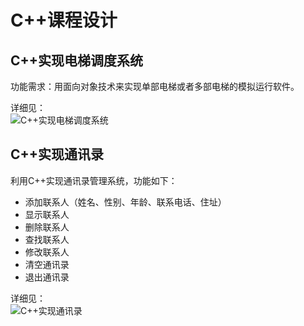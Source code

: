 # C++课程设计

## C++实现电梯调度系统
功能需求：用面向对象技术来实现单部电梯或者多部电梯的模拟运行软件。

详细见：  
![C++实现电梯调度系统]() 

## C++实现通讯录
利用C++实现通讯录管理系统，功能如下：

- 添加联系人（姓名、性别、年龄、联系电话、住址）
- 显示联系人
- 删除联系人
- 查找联系人
- 修改联系人
- 清空通讯录
- 退出通讯录

详细见：  
![C++实现通讯录]() 